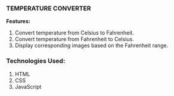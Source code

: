 ### TEMPERATURE CONVERTER
   
**Features:**
1. Convert temperature from Celsius to Fahrenheit.
2. Convert temperature from Fahrenheit to Celsius.
3. Display corresponding images based on the Fahrenheit range.

### Technologies Used:
1. HTML
2. CSS
3. JavaScript

